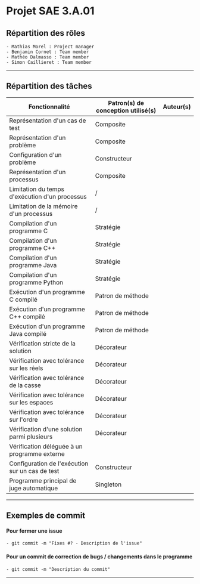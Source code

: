 # Projet SAE 3.A.01

## Répartition des rôles
    - Mathias Morel : Project manager
    - Benjamin Cornet : Team member
    - Mathéo Dalmasso : Team member
    - Simon Caillieret : Team member

---

## Répartition des tâches

| Fonctionnalité                              | Patron(s) de conception utilisé(s) | Auteur(s)         |
| ------------------------------------------- |-----------------------------------|--------------------|
| Représentation d'un cas de test             | Composite                         |                    |
| Représentation d'un problème                | Composite                         |                    |
| Configuration d'un problème                 | Constructeur                      |                    |
| Représentation d'un processus               | Composite                         |                    |
| Limitation du temps d'exécution d'un processus| /                               |                    |
| Limitation de la mémoire d'un processus     | /                                 |                    |
| Compilation d'un programme C                | Stratégie                         |                    |
| Compilation d'un programme C++              | Stratégie                         |                    |
| Compilation d'un programme Java             | Stratégie                         |                    |
| Compilation d'un programme Python           | Stratégie                         |                    |
| Exécution d'un programme C compilé          | Patron de méthode                 |                    |
| Exécution d'un programme C++ compilé        | Patron de méthode                 |                    |
| Exécution d'un programme Java compilé       | Patron de méthode                 |                    |
| Vérification stricte de la solution         | Décorateur                        |                    |
| Vérification avec tolérance sur les réels   | Décorateur                        |                    |
| Vérification avec tolérance de la casse     | Décorateur                        |                    |
| Vérification avec tolérance sur les espaces | Décorateur                        |                    |
| Vérification avec tolérance sur l'ordre     | Décorateur                        |                    |
| Vérification d'une solution parmi plusieurs | Décorateur                        |                    |
| Vérification déléguée à un programme externe|                                   |                    |
| Configuration de l'exécution sur un cas de test| Constructeur                   |                    |
| Programme principal de juge automatique     | Singleton                         |                    |

---

## Exemples de commit

#### Pour fermer une issue
    - git commit -m "Fixes #? - Description de l'issue"

#### Pour un commit de correction de bugs / changements dans le programme
    - git commit -m "Description du commit"

    
---

